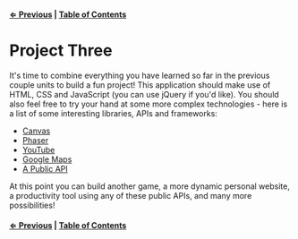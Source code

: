 #### [⇐ Previous](./09-ajax-with-jquery.md) | [Table of Contents](./../readme.md)

# Project Three

It's time to combine everything you have learned so far in the previous couple units to build a fun project! This application should make use of HTML, CSS and JavaScript (you can use jQuery if you'd like). You should also feel free to try your hand at some more complex technologies - here is a list of some interesting libraries, APIs and frameworks:

- [Canvas](https://developer.mozilla.org/en-US/docs/Web/API/Canvas_API)
- [Phaser](http://phaser.io/)
- [YouTube](https://developers.google.com/youtube/)
- [Google Maps](https://developers.google.com/maps/)
- [A Public API](https://github.com/toddmotto/public-apis)

At this point you can build another game, a more dynamic personal website, a productivity tool using any of these public APIs, and many more possibilities!

#### [⇐ Previous](./11-ajax-with-jquery.md) | [Table of Contents](./../readme.md)